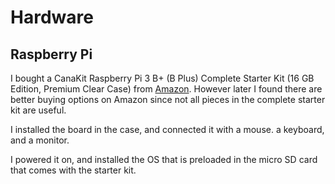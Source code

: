 # Hardware

## Raspberry Pi

I bought a CanaKit Raspberry Pi 3 B+ (B Plus) Complete Starter Kit (16 GB Edition, Premium Clear Case) from [Amazon](https://www.amazon.com/gp/product/B07BLRSKBV/). However later I found there are better buying options on Amazon since not all pieces in the complete starter kit are useful.

I installed the board in the case, and connected it with a mouse. a keyboard, and a monitor.

I powered it on, and installed the OS that is preloaded in the micro SD card that comes with the starter kit.
